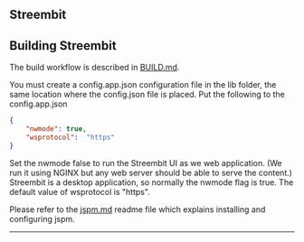 ## Streembit 

Building Streembit
-----------------

The build workflow is described in [BUILD.md](BUILD.md).

You must create a config.app.json configuration file in the lib folder, the same location where the config.json file is placed.
Put the following to the config.app.json
```json
{
    "nwmode": true,
    "wsprotocol":  "https"
}
```

Set the nwmode false to run the Streembit UI as we web application. (We run it using NGINX but any web server should be able to serve the content.) Streembit is a desktop application, so normally the nwmode flag is true.
The default value of wsprotocol is "https".

Please refer to the [jspm.md](jspm.md) readme file which explains installing and configuring jspm.

---------------

